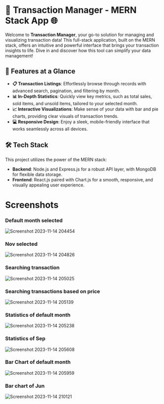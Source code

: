 # 🚀 Transaction Manager - MERN Stack App 🌐

Welcome to **Transaction Manager**, your go-to solution for managing and visualizing transaction data! This full-stack application, built on the MERN stack, offers an intuitive and powerful interface that brings your transaction insights to life. Dive in and discover how this tool can simplify your data management!

## 🎯 Features at a Glance
- **📋 Transaction Listings**: Effortlessly browse through records with advanced search, pagination, and filtering by month.
- **📊 In-Depth Statistics**: Quickly view key metrics, such as total sales, sold items, and unsold items, tailored to your selected month.
- **📈 Interactive Visualizations**: Make sense of your data with bar and pie charts, providing clear visuals of transaction trends.
- **💻 Responsive Design**: Enjoy a sleek, mobile-friendly interface that works seamlessly across all devices.

## 🛠️ Tech Stack
This project utilizes the power of the MERN stack:
- **Backend**: Node.js and Express.js for a robust API layer, with MongoDB for flexible data storage.
- **Frontend**: React.js paired with Chart.js for a smooth, responsive, and visually appealing user experience.

# Screenshots

### Default month selected
![Screenshot 2023-11-14 204454](https://github.com/iompawar/roxiler-mern-coding-challenge/assets/88156970/098a15ac-3ee5-4a8f-8bd6-c69bbe3eac0c)

### Nov selected
![Screenshot 2023-11-14 204826](https://github.com/iompawar/roxiler-mern-coding-challenge/assets/88156970/f07b4574-a463-46e9-86cf-13d16e7b4df4)

### Searching transaction 
![Screenshot 2023-11-14 205025](https://github.com/iompawar/roxiler-mern-coding-challenge/assets/88156970/89be55d5-33cd-4d1d-a2cd-daf80d514c69)

### Searching transactions based on price
![Screenshot 2023-11-14 205139](https://github.com/iompawar/roxiler-mern-coding-challenge/assets/88156970/076a864e-008e-4fb1-a97a-8bdba74534ad)

### Statistics of default month
![Screenshot 2023-11-14 205238](https://github.com/iompawar/roxiler-mern-coding-challenge/assets/88156970/e5f64dd7-a950-4c40-99d7-95b9d12a655e)

### Statistics of Sep
![Screenshot 2023-11-14 205608](https://github.com/iompawar/roxiler-mern-coding-challenge/assets/88156970/a9802003-8757-43f3-af00-26d4c218e079)

### Bar Chart of default month
![Screenshot 2023-11-14 205959](https://github.com/iompawar/roxiler-mern-coding-challenge/assets/88156970/b8cdf9bd-988b-402d-99d2-9e67947d8929)

### Bar chart of Jun
![Screenshot 2023-11-14 210121](https://github.com/iompawar/roxiler-mern-coding-challenge/assets/88156970/0615630b-5abd-4edf-9513-29df467f5c15)









